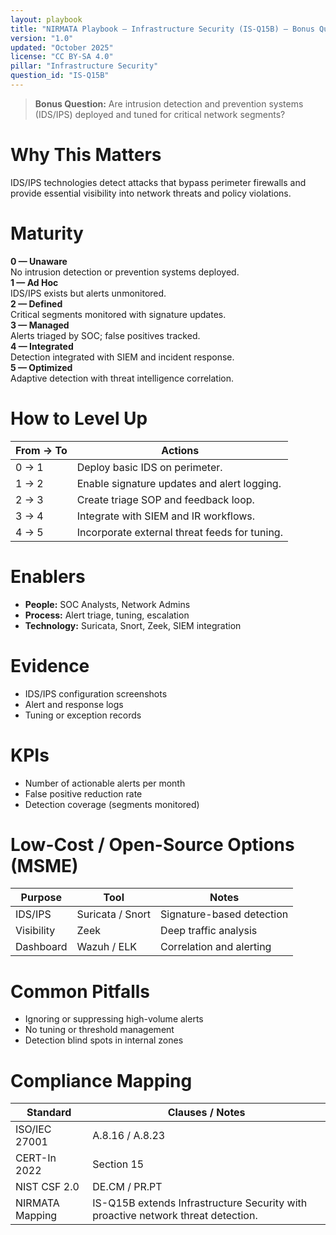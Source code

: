 ```yaml
---
layout: playbook
title: "NIRMATA Playbook — Infrastructure Security (IS-Q15B) — Bonus Question"
version: "1.0"
updated: "October 2025"
license: "CC BY-SA 4.0"
pillar: "Infrastructure Security"
question_id: "IS-Q15B"
---
```


> **Bonus Question:** Are intrusion detection and prevention systems (IDS/IPS) deployed and tuned for critical network segments?

# Why This Matters
IDS/IPS technologies detect attacks that bypass perimeter firewalls and provide essential visibility into network threats and policy violations.

# Maturity
<div class="levels-grid">
  <div class="level level-0"><strong>0 — Unaware</strong><br>No intrusion detection or prevention systems deployed.</div>
  <div class="level level-1"><strong>1 — Ad Hoc</strong><br>IDS/IPS exists but alerts unmonitored.</div>
  <div class="level level-2"><strong>2 — Defined</strong><br>Critical segments monitored with signature updates.</div>
  <div class="level level-3"><strong>3 — Managed</strong><br>Alerts triaged by SOC; false positives tracked.</div>
  <div class="level level-4"><strong>4 — Integrated</strong><br>Detection integrated with SIEM and incident response. </div>
  <div class="level level-5"><strong>5 — Optimized</strong><br>Adaptive detection with threat intelligence correlation. </div>
</div>

# How to Level Up
| From → To | Actions |
|---|---|
| 0 → 1 |Deploy basic IDS on perimeter.|
| 1 → 2 |Enable signature updates and alert logging.|
| 2 → 3 |Create triage SOP and feedback loop.|
| 3 → 4 |Integrate with SIEM and IR workflows.|
| 4 → 5 |Incorporate external threat feeds for tuning.|

# Enablers
- **People:** SOC Analysts, Network Admins  
- **Process:** Alert triage, tuning, escalation  
- **Technology:** Suricata, Snort, Zeek, SIEM integration  

# Evidence
- IDS/IPS configuration screenshots  
- Alert and response logs  
- Tuning or exception records  

# KPIs
- Number of actionable alerts per month  
- False positive reduction rate  
- Detection coverage (segments monitored)  

# Low-Cost / Open-Source Options (MSME)
| Purpose | Tool | Notes |
|---|---|---|
| IDS/IPS | Suricata / Snort | Signature-based detection |
| Visibility | Zeek | Deep traffic analysis |
| Dashboard | Wazuh / ELK | Correlation and alerting |

# Common Pitfalls
- Ignoring or suppressing high-volume alerts  
- No tuning or threshold management  
- Detection blind spots in internal zones  

# Compliance Mapping
| Standard | Clauses / Notes |
|---|---|
| ISO/IEC 27001 | A.8.16 / A.8.23 |
| CERT-In 2022 | Section 15 |
| NIST CSF 2.0 | DE.CM / PR.PT |
| NIRMATA Mapping | IS-Q15B extends Infrastructure Security with proactive network threat detection. |

